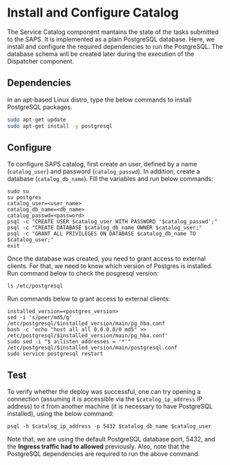 # Install and Configure Catalog

The Service Catalog component mantains the state of the tasks submitted to the SAPS. It is implemented as a plain PostgreSQL database. Here, we install and configure the required dependencies to run the PostgreSQL. The database schema will be created later during the execution of the Dispatcher component.

## Dependencies
In an apt-based Linux distro, type the below commands to install PostgreSQL packages.

  ```bash
  sudo apt-get update
  sudo apt-get install -y postgresql
  ```

## Configure

To configure SAPS catalog, first create an user, defined by a name (```catalog_user```) and password (```catalog_passwd```). In addition, create a database (```catalog_db_name```). Fill the variables and run below commands:

  ```
  sudo su
  su postgres
  catalog_user=<user_name>
  catalog_db_name=<db_name>
  catalog_passwd=<password>
  psql -c "CREATE USER $catalog_user WITH PASSWORD '$catalog_passwd';"
  psql -c "CREATE DATABASE $catalog_db_name OWNER $catalog_user;"
  psql -c "GRANT ALL PRIVILEGES ON DATABASE $catalog_db_name TO $catalog_user;"
  exit
  ```

Once the database was created, you need to grant access to external clients. For that, we need to know which version of Postgres is installed.
Run command below to check the posgresql version: 
  ```
  ls /etc/postgresql
  ```
Run commands below to grant access to external clients:

  ```
  installed_version=<postgres_version>
  sed -i 's/peer/md5/g' /etc/postgresql/$installed_version/main/pg_hba.conf
  bash -c 'echo "host all all 0.0.0.0/0 md5" >> /etc/postgresql/$installed_version/main/pg_hba.conf'
  sudo sed -i "$ a\listen_addresses = '*'" /etc/postgresql/$installed_version/main/postgresql.conf
  sudo service postgresql restart
  ```

## Test
To verify whether the deploy was successful, one can try opening a connection (assuming it is accessible via the ```$catalog_ip_address``` IP address) to it from another machine (it is necessary to have PostgreSQL installed), using the below command:

```
psql -h $catalog_ip_address -p 5432 $catalog_db_name $catalog_user
```

Note that, we are using the default PostgreSQL database port, 5432, and the **Ingress traffic had to allowed** previously. Also, note that the PostgreSQL dependencies are required to run the above command.
